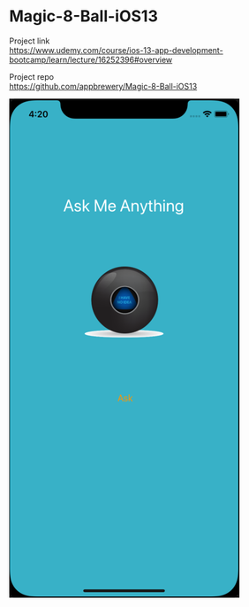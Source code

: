 # Magic-8-Ball-iOS13

Project link<br/>
https://www.udemy.com/course/ios-13-app-development-bootcamp/learn/lecture/16252396#overview

Project repo<br/>
https://github.com/appbrewery/Magic-8-Ball-iOS13


![](assets/magic_8_ball.png)

